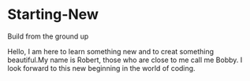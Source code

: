 # Starting-New
Build from the ground up

Hello,
I am here to learn something new and to creat something beautiful.My name is Robert, those who are close to me call me Bobby. I look forward to this new beginning in the world of coding.
